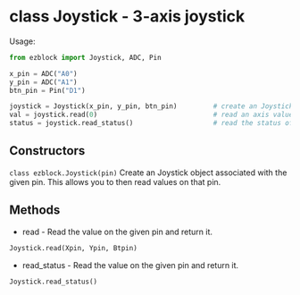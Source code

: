 # class Joystick - 3-axis joystick

Usage:
```python
from ezblock import Joystick, ADC, Pin

x_pin = ADC("A0")
y_pin = ADC("A1")
btn_pin = Pin("D1")

joystick = Joystick(x_pin, y_pin, btn_pin)         # create an Joystick object from a pin
val = joystick.read(0)                             # read an axis value
status = joystick.read_status()                    # read the status of joystick
```
## Constructors
```class ezblock.Joystick(pin)```
Create an Joystick object associated with the given pin. This allows you to then read values on that pin.

## Methods
- read - Read the value on the given pin and return it.
```python
Joystick.read(Xpin, Ypin, Btpin)
```
- read_status - Read the value on the given pin and return it.
```python
Joystick.read_status()
```
